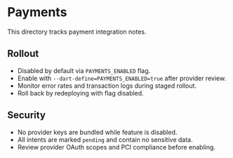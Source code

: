 
# Payments

This directory tracks payment integration notes.

## Rollout
- Disabled by default via `PAYMENTS_ENABLED` flag.
- Enable with `--dart-define=PAYMENTS_ENABLED=true` after provider review.
- Monitor error rates and transaction logs during staged rollout.
- Roll back by redeploying with flag disabled.

## Security
- No provider keys are bundled while feature is disabled.
- All intents are marked `pending` and contain no sensitive data.
- Review provider OAuth scopes and PCI compliance before enabling.

